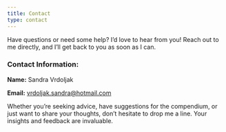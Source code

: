 ```yaml
---
title: Contact
type: contact
---
```


Have questions or need some help? I’d love to hear from you! Reach out to me directly, and I’ll get back to you as soon as I can.

### Contact Information:

**Name:** Sandra Vrdoljak

**Email:** vrdoljak.sandra@hotmail.com

Whether you’re seeking advice, have suggestions for the compendium, or just want to share your thoughts, don’t hesitate to drop me a line. Your insights and feedback are invaluable.
